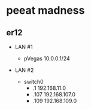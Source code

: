 # peeat madness
## er12

- LAN #1
  - pVegas	10.0.0.1/24

- LAN #2
	- switch0
		- .1	192.168.11.0
		- .107	192.168.107.0
		- .109	192.168.109.0
		